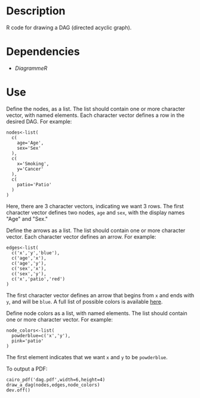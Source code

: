 # Description

R code for drawing a DAG (directed acyclic graph).

# Dependencies

- *DiagrammeR*

# Use

Define the nodes, as a list. The list should contain one or more character vector, with named elements. Each character vector defines a row in the desired DAG. For example:

```
nodes<-list(
  c(
    age='Age',
    sex='Sex'
  ),
  c(
    x='Smoking',
    y='Cancer'  
  ),
  c(
    patio='Patio'
  )
)
```

Here, there are 3 character vectors, indicating we want 3 rows. The first character vector defines two nodes, `age` and `sex`, with the display names "Age" and "Sex."

Define the arrows as a list. The list should contain one or more character vector. Each character vector defines an arrow. For example:

```
edges<-list(
  c('x','y','blue'),
  c('age','x'),
  c('age','y'),
  c('sex','x'),
  c('sex','y'),
  c('x','patio','red')
)
```

The first character vector defines an arrow that begins from `x` and ends with `y`, and will be `blue`. A full list of possible colors is available [here](https://graphviz.org/doc/info/colors.html).

Define node colors as a list, with named elements. The list should contain one or more character vector. For example:

```
node_colors<-list(
  powderblue=c('x','y'),
  pink='patio'
)
```

The first element indicates that we want `x` and `y` to be `powderblue`.

To output a PDF:

```
cairo_pdf('dag.pdf',width=6,height=4)
draw_a_dag(nodes,edges,node_colors)
dev.off()
```
